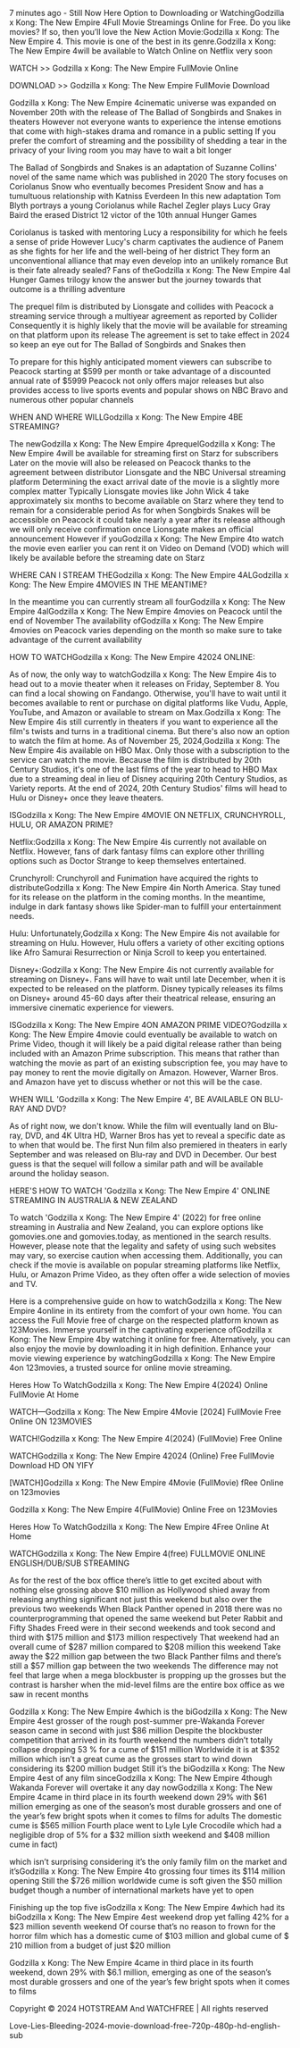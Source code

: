 7 minutes ago - Still Now Here Option to Downloading or WatchingGodzilla x Kong: The New Empire 4Full Movie Streamings Online for Free. Do you like movies? If so, then you’ll love the New Action Movie:Godzilla x Kong: The New Empire 4. This movie is one of the best in its genre.Godzilla x Kong: The New Empire 4will be available to Watch Online on Netflix very soon

WATCH >> Godzilla x Kong: The New Empire FullMovie Online

DOWNLOAD >> Godzilla x Kong: The New Empire FullMovie Download

Godzilla x Kong: The New Empire 4cinematic universe was expanded on November 20th with the release of The Ballad of Songbirds and Snakes in theaters However not everyone wants to experience the intense emotions that come with high-stakes drama and romance in a public setting If you prefer the comfort of streaming and the possibility of shedding a tear in the privacy of your living room you may have to wait a bit longer

The Ballad of Songbirds and Snakes is an adaptation of Suzanne Collins' novel of the same name which was published in 2020 The story focuses on Coriolanus Snow who eventually becomes President Snow and has a tumultuous relationship with Katniss Everdeen In this new adaptation Tom Blyth portrays a young Coriolanus while Rachel Zegler plays Lucy Gray Baird the erased District 12 victor of the 10th annual Hunger Games

Coriolanus is tasked with mentoring Lucy a responsibility for which he feels a sense of pride However Lucy's charm captivates the audience of Panem as she fights for her life and the well-being of her district They form an unconventional alliance that may even develop into an unlikely romance But is their fate already sealed? Fans of theGodzilla x Kong: The New Empire 4al Hunger Games trilogy know the answer but the journey towards that outcome is a thrilling adventure

The prequel film is distributed by Lionsgate and collides with Peacock a streaming service through a multiyear agreement as reported by Collider Consequently it is highly likely that the movie will be available for streaming on that platform upon its release The agreement is set to take effect in 2024 so keep an eye out for The Ballad of Songbirds and Snakes then

To prepare for this highly anticipated moment viewers can subscribe to Peacock starting at $599 per month or take advantage of a discounted annual rate of $5999 Peacock not only offers major releases but also provides access to live sports events and popular shows on NBC Bravo and numerous other popular channels

WHEN AND WHERE WILLGodzilla x Kong: The New Empire 4BE STREAMING?

The newGodzilla x Kong: The New Empire 4prequelGodzilla x Kong: The New Empire 4will be available for streaming first on Starz for subscribers Later on the movie will also be released on Peacock thanks to the agreement between distributor Lionsgate and the NBC Universal streaming platform Determining the exact arrival date of the movie is a slightly more complex matter Typically Lionsgate movies like John Wick 4 take approximately six months to become available on Starz where they tend to remain for a considerable period As for when Songbirds Snakes will be accessible on Peacock it could take nearly a year after its release although we will only receive confirmation once Lionsgate makes an official announcement However if youGodzilla x Kong: The New Empire 4to watch the movie even earlier you can rent it on Video on Demand (VOD) which will likely be available before the streaming date on Starz

WHERE CAN I STREAM THEGodzilla x Kong: The New Empire 4ALGodzilla x Kong: The New Empire 4MOVIES IN THE MEANTIME?

In the meantime you can currently stream all fourGodzilla x Kong: The New Empire 4alGodzilla x Kong: The New Empire 4movies on Peacock until the end of November The availability ofGodzilla x Kong: The New Empire 4movies on Peacock varies depending on the month so make sure to take advantage of the current availability

HOW TO WATCHGodzilla x Kong: The New Empire 42024 ONLINE:

As of now, the only way to watchGodzilla x Kong: The New Empire 4is to head out to a movie theater when it releases on Friday, September 8. You can find a local showing on Fandango. Otherwise, you'll have to wait until it becomes available to rent or purchase on digital platforms like Vudu, Apple, YouTube, and Amazon or available to stream on Max.Godzilla x Kong: The New Empire 4is still currently in theaters if you want to experience all the film's twists and turns in a traditional cinema. But there's also now an option to watch the film at home. As of November 25, 2024,Godzilla x Kong: The New Empire 4is available on HBO Max. Only those with a subscription to the service can watch the movie. Because the film is distributed by 20th Century Studios, it's one of the last films of the year to head to HBO Max due to a streaming deal in lieu of Disney acquiring 20th Century Studios, as Variety reports. At the end of 2024, 20th Century Studios' films will head to Hulu or Disney+ once they leave theaters.

ISGodzilla x Kong: The New Empire 4MOVIE ON NETFLIX, CRUNCHYROLL, HULU, OR AMAZON PRIME?

Netflix:Godzilla x Kong: The New Empire 4is currently not available on Netflix. However, fans of dark fantasy films can explore other thrilling options such as Doctor Strange to keep themselves entertained.

Crunchyroll: Crunchyroll and Funimation have acquired the rights to distributeGodzilla x Kong: The New Empire 4in North America. Stay tuned for its release on the platform in the coming months. In the meantime, indulge in dark fantasy shows like Spider-man to fulfill your entertainment needs.

Hulu: Unfortunately,Godzilla x Kong: The New Empire 4is not available for streaming on Hulu. However, Hulu offers a variety of other exciting options like Afro Samurai Resurrection or Ninja Scroll to keep you entertained.

Disney+:Godzilla x Kong: The New Empire 4is not currently available for streaming on Disney+. Fans will have to wait until late December, when it is expected to be released on the platform. Disney typically releases its films on Disney+ around 45-60 days after their theatrical release, ensuring an immersive cinematic experience for viewers.

ISGodzilla x Kong: The New Empire 4ON AMAZON PRIME VIDEO?Godzilla x Kong: The New Empire 4movie could eventually be available to watch on Prime Video, though it will likely be a paid digital release rather than being included with an Amazon Prime subscription. This means that rather than watching the movie as part of an existing subscription fee, you may have to pay money to rent the movie digitally on Amazon. However, Warner Bros. and Amazon have yet to discuss whether or not this will be the case.

WHEN WILL 'Godzilla x Kong: The New Empire 4', BE AVAILABLE ON BLU-RAY AND DVD?

As of right now, we don't know. While the film will eventually land on Blu-ray, DVD, and 4K Ultra HD, Warner Bros has yet to reveal a specific date as to when that would be. The first Nun film also premiered in theaters in early September and was released on Blu-ray and DVD in December. Our best guess is that the sequel will follow a similar path and will be available around the holiday season.

HERE'S HOW TO WATCH 'Godzilla x Kong: The New Empire 4' ONLINE STREAMING IN AUSTRALIA & NEW ZEALAND

To watch 'Godzilla x Kong: The New Empire 4' (2022) for free online streaming in Australia and New Zealand, you can explore options like gomovies.one and gomovies.today, as mentioned in the search results. However, please note that the legality and safety of using such websites may vary, so exercise caution when accessing them. Additionally, you can check if the movie is available on popular streaming platforms like Netflix, Hulu, or Amazon Prime Video, as they often offer a wide selection of movies and TV.

Here is a comprehensive guide on how to watchGodzilla x Kong: The New Empire 4online in its entirety from the comfort of your own home. You can access the Full Movie free of charge on the respected platform known as 123Movies. Immerse yourself in the captivating experience ofGodzilla x Kong: The New Empire 4by watching it online for free. Alternatively, you can also enjoy the movie by downloading it in high definition. Enhance your movie viewing experience by watchingGodzilla x Kong: The New Empire 4on 123movies, a trusted source for online movie streaming.

Heres How To WatchGodzilla x Kong: The New Empire 4(2024) Online FullMovie At Home

WATCH—Godzilla x Kong: The New Empire 4Movie [2024] FullMovie Free Online ON 123MOVIES

WATCH!Godzilla x Kong: The New Empire 4(2024) (FullMovie) Free Online

WATCHGodzilla x Kong: The New Empire 42024 (Online) Free FullMovie Download HD ON YIFY

[WATCH]Godzilla x Kong: The New Empire 4Movie (FullMovie) fRee Online on 123movies

Godzilla x Kong: The New Empire 4(FullMovie) Online Free on 123Movies

Heres How To WatchGodzilla x Kong: The New Empire 4Free Online At Home

WATCHGodzilla x Kong: The New Empire 4(free) FULLMOVIE ONLINE ENGLISH/DUB/SUB STREAMING

As for the rest of the box office there’s little to get excited about with nothing else grossing above $10 million as Hollywood shied away from releasing anything significant not just this weekend but also over the previous two weekends When Black Panther opened in 2018 there was no counterprogramming that opened the same weekend but Peter Rabbit and Fifty Shades Freed were in their second weekends and took second and third with $175 million and $173 million respectively That weekend had an overall cume of $287 million compared to $208 million this weekend Take away the $22 million gap between the two Black Panther films and there’s still a $57 million gap between the two weekends The difference may not feel that large when a mega blockbuster is propping up the grosses but the contrast is harsher when the mid-level films are the entire box office as we saw in recent months

Godzilla x Kong: The New Empire 4which is the biGodzilla x Kong: The New Empire 4est grosser of the rough post-summer pre-Wakanda Forever season came in second with just $86 million Despite the blockbuster competition that arrived in its fourth weekend the numbers didn’t totally collapse dropping 53 % for a cume of $151 million Worldwide it is at $352 million which isn’t a great cume as the grosses start to wind down considering its $200 million budget Still it’s the biGodzilla x Kong: The New Empire 4est of any film sinceGodzilla x Kong: The New Empire 4though Wakanda Forever will overtake it any day nowGodzilla x Kong: The New Empire 4came in third place in its fourth weekend down 29% with $61 million emerging as one of the season’s most durable grossers and one of the year’s few bright spots when it comes to films for adults The domestic cume is $565 million Fourth place went to Lyle Lyle Crocodile which had a negligible drop of 5% for a $32 million sixth weekend and $408 million cume in fact)

which isn’t surprising considering it’s the only family film on the market and it’sGodzilla x Kong: The New Empire 4to grossing four times its $114 million opening Still the $726 million worldwide cume is soft given the $50 million budget though a number of international markets have yet to open

Finishing up the top five isGodzilla x Kong: The New Empire 4which had its biGodzilla x Kong: The New Empire 4est weekend drop yet falling 42% for a $23 million seventh weekend Of course that’s no reason to frown for the horror film which has a domestic cume of $103 million and global cume of $ 210 million from a budget of just $20 million

Godzilla x Kong: The New Empire 4came in third place in its fourth weekend, down 29% with $6.1 million, emerging as one of the season’s most durable grossers and one of the year’s few bright spots when it comes to films

Copyright © 2024 HOTSTREAM And WATCHFREE | All rights reserved

Love-Lies-Bleeding-2024-movie-download-free-720p-480p-hd-english-sub
